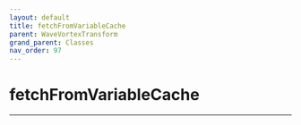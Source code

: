 ```yaml
---
layout: default
title: fetchFromVariableCache
parent: WaveVortexTransform
grand_parent: Classes
nav_order: 97
---
```


#  fetchFromVariableCache




---

